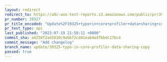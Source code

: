 ```yaml
---
layout: redirect
redirect_to: https://a8c-woo-test-reports.s3.amazonaws.com/public/pr/39327/api/index.html
pr_number: 39327
pr_title_encoded: "Update%2F39325+typo+in+core+profiler+data+sharing+copy"
pr_test_type: api
last_published: "2023-07-19 21:58:11 +0000"
commit_sha: a4258f2ad1010c9abb72cd41eab4adfbbdc17bc4
commit_message: "Add changelog"
branch_name: update/39325-typo-in-core-profiler-data-sharing-copy
passed: true
---
```

